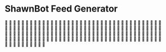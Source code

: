 # ShawnBot Feed Generator

🤖 🤖 🤖 🤖 🤖 🤖 🤖 🤖 🤖 🤖 🤖 🤖 🤖 🤖 🤖 🤖 🤖 🤖
🤖 🤖 🤖 🤖 🤖 🤖 🤖 🤖 🤖 🤖 🤖 🤖 🤖 🤖 🤖 🤖 🤖 🤖
🤖 🤖 🤖 🤖 🤖 🤖 🤖 🤖 🤖 🤖 🤖 🤖 🤖 🤖 🤖 🤖 🤖 🤖
🤖 🤖 🤖 🤖 🤖 🤖 🤖 🤖 🤖 🤖 🤖 🤖 🤖 🤖 🤖 🤖 🤖 🤖
🤖 🤖 🤖 🤖 🤖 🤖 🤖 🤖 🤖 🤖 🤖 🤖 🤖 🤖 🤖 🤖 🤖 🤖
🤖 🤖 🤖 🤖 🤖 🤖 🤖 🤖 🤖 🤖 🤖 🤖 🤖 🤖 🤖 🤖 🤖 🤖
🤖 🤖 🤖 🤖 🤖 🤖 🤖 🤖 🤖 🤖 🤖 🤖 🤖 🤖 🤖 🤖 🤖 🤖
🤖 🤖 🤖 🤖 🤖 🤖 🤖 🤖 🤖 🤖 🤖 🤖 🤖 🤖 🤖 🤖 🤖 🤖
🤖 🤖 🤖 🤖 🤖 🤖 🤖 🤖 🤖 🤖 🤖 🤖 🤖 🤖 🤖 🤖 🤖 🤖
